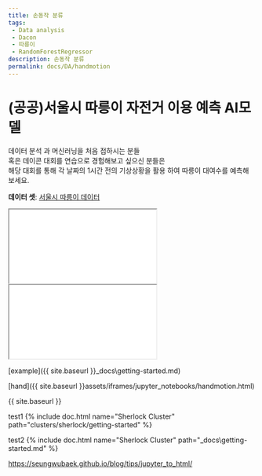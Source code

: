 ```yaml
---
title: 손동작 분류
tags: 
 - Data analysis
 - Dacon
 - 따릉이
 - RandomForestRegressor
description: 손동작 분류
permalink: docs/DA/handmotion
---
```


# (공공)서울시 따릉이 자전거 이용 예측 AI모델

데이터 분석 과 머신러닝을 처음 접하시는 분들<br>
혹은 데이콘 대회를 연습으로 경험해보고 싶으신 분들은<br> 
해당 대회를 통해 각 날짜의 1시간 전의 기상상황을 활용 하여 따릉이 대여수를 예측해 보세요.

**데이터 셋**: [서울시 따릉이 데이터](https://dacon.io/competitions/open/235576/data)

<iframe id="handmotion" name="handmotion" src="assets/iframes/jupyter_notebooks/handmotion.html">test</iframe>
<iframe id="handmotion" name="handmotion" src="subfolder/example-page">test</iframe>


[example]({{ site.baseurl }}_docs\getting-started.md)

[hand]({{ site.baseurl }}assets/iframes/jupyter_notebooks/handmotion.html)
<!-- - [here is that link](assets/iframes/jupyter_notebooks/handmotion.html) -->

{{ site.baseurl }}

test1
{% include doc.html name="Sherlock Cluster" path="clusters/sherlock/getting-started" %}

test2
{% include doc.html name="Sherlock Cluster" path="_docs\getting-started.md" %}


https://seungwubaek.github.io/blog/tips/jupyter_to_html/